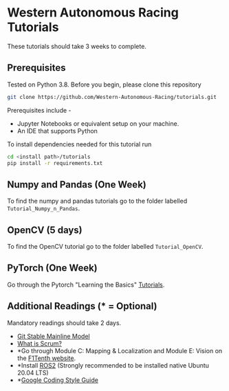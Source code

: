 # Western Autonomous Racing Tutorials

These tutorials should take 3 weeks to complete.

## Prerequisites

Tested on Python 3.8. Before you begin, please clone this repository

```bash
git clone https://github.com/Western-Autonomous-Racing/tutorials.git
 ```

Prerequisites include -
- Jupyter Notebooks or equivalent setup on your machine.
- An IDE that supports Python

To install dependencies needed for this tutorial run

```bash
cd <install path>/tutorials
pip install -r requirements.txt 
```

## Numpy and Pandas (One Week)

To find the numpy and pandas tutorials go to the folder labelled `Tutorial_Numpy_n_Pandas`. 

## OpenCV (5 days)

To find the OpenCV tutorial go to the folder labelled `Tutorial_OpenCV`. 

## PyTorch (One Week)

Go through the Pytorch "Learning the Basics" [Tutorials](https://pytorch.org/tutorials/beginner/basics/intro.html).


## Additional Readings (* = Optional)

Mandatory readings should take 2 days.

- [Git Stable Mainline Model](https://gitversion.net/docs/reference/modes/mainline)
- [What is Scrum?](https://www.atlassian.com/agile/scrum)
- *Go through Module C: Mapping & Localization and Module E: Vision on the [F1Tenth website](https://f1tenth.org/learn.html).
- *Install [ROS2](https://docs.ros.org/en/foxy/index.html) (Strongly recommended to be installed native Ubuntu 20.04 LTS) 
- *[Google Coding Style Guide](https://google.github.io/styleguide/)
